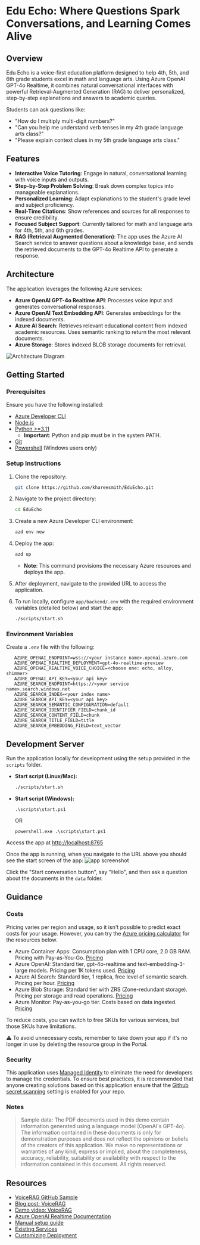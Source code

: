 # Edu Echo: Where Questions Spark Conversations, and Learning Comes Alive

## Overview
Edu Echo is a voice-first education platform designed to help 4th, 5th, and 6th grade students excel in math and language arts. Using Azure OpenAI GPT-4o Realtime, it combines natural conversational interfaces with powerful Retrieval-Augmented Generation (RAG) to deliver personalized, step-by-step explanations and answers to academic queries.

Students can ask questions like:

- "How do I multiply multi-digit numbers?"
- "Can you help me understand verb tenses in my 4th grade language arts class?"
- "Please explain context clues in my 5th grade language arts class."

## Features
- **Interactive Voice Tutoring**: Engage in natural, conversational learning with voice inputs and outputs.
- **Step-by-Step Problem Solving**: Break down complex topics into manageable explanations.
- **Personalized Learning**: Adapt explanations to the student's grade level and subject proficiency.
- **Real-Time Citations**: Show references and sources for all responses to ensure credibility.
- **Focused Subject Support**: Currently tailored for math and language arts for 4th, 5th, and 6th grades.
- **RAG (Retrieval Augmented Generation)**: The app uses the Azure AI Search service to answer questions about a knowledge base, and sends the retrieved documents to the GPT-4o Realtime API to generate a response.

## Architecture
The application leverages the following Azure services:

- **Azure OpenAI GPT-4o Realtime API**: Processes voice input and generates conversational responses.
- **Azure OpenAI Text Embedding API**: Generates embeddings for the indexed documents.
- **Azure AI Search**: Retrieves relevant educational content from indexed academic resources. Uses semantic ranking to return the most relevant documents.
- **Azure Storage**: Stores indexed BLOB storage documents for retrieval.

![Architecture Diagram](docs/RTMTPattern.png)

## Getting Started

### Prerequisites

Ensure you have the following installed:

- [Azure Developer CLI](https://aka.ms/azure-dev/install)
- [Node.js](https://nodejs.org/)
- [Python >=3.11](https://www.python.org/downloads/)
  - **Important**: Python and pip must be in the system PATH.
- [Git](https://git-scm.com/downloads)
- [Powershell](https://learn.microsoft.com/powershell/scripting/install/installing-powershell) (Windows users only)

### Setup Instructions

1. Clone the repository:

    ```bash
    git clone https://github.com/khareesmith/EduEcho.git
    ```

2. Navigate to the project directory:

    ```bash
    cd EduEcho
    ```

3. Create a new Azure Developer CLI environment:

    ```bash
    azd env new
    ```

4. Deploy the app:

    ```bash
    azd up
    ```

   - **Note**: This command provisions the necessary Azure resources and deploys the app.

5. After deployment, navigate to the provided URL to access the application.

6. To run locally, configure `app/backend/.env` with the required environment variables (detailed below) and start the app:

   ```bash
   ./scripts/start.sh
   ```

### Environment Variables

Create a `.env` file with the following:

```env
   AZURE_OPENAI_ENDPOINT=wss://<your instance name>.openai.azure.com
   AZURE_OPENAI_REALTIME_DEPLOYMENT=gpt-4o-realtime-preview
   AZURE_OPENAI_REALTIME_VOICE_CHOICE=<choose one: echo, alloy, shimmer>
   AZURE_OPENAI_API_KEY=<your api key>
   AZURE_SEARCH_ENDPOINT=https://<your service name>.search.windows.net
   AZURE_SEARCH_INDEX=<your index name>
   AZURE_SEARCH_API_KEY=<your api key>
   AZURE_SEARCH_SEMANTIC_CONFIGURATION=default
   AZURE_SEARCH_IDENTIFIER_FIELD=chunk_id
   AZURE_SEARCH_CONTENT_FIELD=chunk
   AZURE_SEARCH_TITLE_FIELD=title
   AZURE_SEARCH_EMBEDDING_FIELD=text_vector
```

## Development Server

Run the application locally for development using the setup provided in the `scripts` folder.

- **Start script (Linux/Mac):**
  ```bash
  ./scripts/start.sh
  ```
- **Start script (Windows):**
  ```pwsh
  .\scripts\start.ps1
  ```

  OR

  ```pwsh
  powershell.exe .\scripts\start.ps1
  ```

Access the app at [http://localhost:8765](http://localhost:8765)

Once the app is running, when you navigate to the URL above you should see the start screen of the app:
   ![app screenshot](docs/EduEcho.png)

Click the "Start conversation button", say "Hello", and then ask a question about the documents in the `data` folder.

## Guidance

### Costs

Pricing varies per region and usage, so it isn't possible to predict exact costs for your usage.
However, you can try the [Azure pricing calculator](https://azure.com/e/a87a169b256e43c089015fda8182ca87) for the resources below.

* Azure Container Apps: Consumption plan with 1 CPU core, 2.0 GB RAM. Pricing with Pay-as-You-Go. [Pricing](https://azure.microsoft.com/pricing/details/container-apps/)
* Azure OpenAI: Standard tier, gpt-4o-realtime and text-embedding-3-large models. Pricing per 1K tokens used. [Pricing](https://azure.microsoft.com/pricing/details/cognitive-services/openai-service/)
* Azure AI Search: Standard tier, 1 replica, free level of semantic search. Pricing per hour. [Pricing](https://azure.microsoft.com/pricing/details/search/)
* Azure Blob Storage: Standard tier with ZRS (Zone-redundant storage). Pricing per storage and read operations. [Pricing](https://azure.microsoft.com/pricing/details/storage/blobs/)
* Azure Monitor: Pay-as-you-go tier. Costs based on data ingested. [Pricing](https://azure.microsoft.com/pricing/details/monitor/)

To reduce costs, you can switch to free SKUs for various services, but those SKUs have limitations.

⚠️ To avoid unnecessary costs, remember to take down your app if it's no longer in use by deleting the resource group in the Portal.

### Security

This application uses [Managed Identity](https://learn.microsoft.com/entra/identity/managed-identities-azure-resources/overview) to eliminate the need for developers to manage the credentials. To ensure best practices, it is recommended that anyone creating solutions based on this application ensure that the [Github secret scanning](https://docs.github.com/code-security/secret-scanning/about-secret-scanning) setting is enabled for your repo.

### Notes

>Sample data: The PDF documents used in this demo contain information generated using a language model (OpenAI's GPT-4o). The information contained in these documents is only for demonstration purposes and does not reflect the opinions or beliefs of the creators of this application. We make no representations or warranties of any kind, express or implied, about the completeness, accuracy, reliability, suitability or availability with respect to the information contained in this document. All rights reserved.

## Resources

- [VoiceRAG GitHub Sample](https://github.com/Azure-Samples/aisearch-openai-rag-audio)
- [Blog post: VoiceRAG](https://aka.ms/voicerag)
- [Demo video: VoiceRAG](https://youtu.be/vXJka8xZ9Ko)
- [Azure OpenAI Realtime Documentation](https://github.com/Azure-Samples/aoai-realtime-audio-sdk/)
- [Manual setup guide](docs/manual_setup.md)
- [Existing Services](docs/existing_services.md)
- [Customizing Deployment](docs/customizing_deploy.md)
